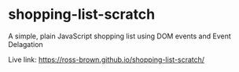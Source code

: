 # shopping-list-scratch
A simple, plain JavaScript shopping list using DOM events and Event Delagation

Live link: https://ross-brown.github.io/shopping-list-scratch/
